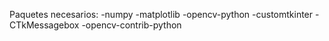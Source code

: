 Paquetes necesarios:
-numpy
-matplotlib
-opencv-python
-customtkinter
-CTkMessagebox
-opencv-contrib-python
